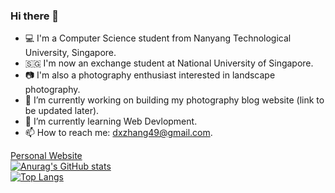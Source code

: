 ### Hi there 👋   

- 💻 I'm a Computer Science student from Nanyang Technological University, Singapore.
- 🇸🇬 I'm now an exchange student at National University of Singapore.
- 📷 I'm also a photography enthusiast interested in landscape photography.
- 🔭 I’m currently working on building my photography blog website (link to be updated later).
- 🌱 I’m currently learning Web Devlopment.
- 📫 How to reach me: dxzhang49@gmail.com.

[Personal Website](https://danxuZhang.github.io)  
[![Anurag's GitHub stats](https://github-readme-stats.vercel.app/api?username=danxuZhang&count_private=true)](https://github.com/anuraghazra/github-readme-stats)  
[![Top Langs](https://github-readme-stats.vercel.app/api/top-langs/?username=danxuZhang&count_private=true&layout=compact&hide=jupyter%20notebook,vim%20script,html,css,scss)](https://github.com/anuraghazra/github-readme-stats)
<!--
**danxuZzz/danxuZzz** is a ✨ _special_ ✨ repository because its `README.md` (this file) appears on your GitHub profile.

Here are some ideas to get you started:

- 🔭 I’m currently working on ...
- 🌱 I’m currently learning ...
- 👯 I’m looking to collaborate on ...
- 🤔 I’m looking for help with ...
- 💬 Ask me about ...
- 📫 How to reach me: ...
- 😄 Pronouns: ...
- ⚡ Fun fact: ...
-->
